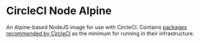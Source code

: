 # CircleCI Node Alpine

An Alpine-based NodeJS image for use with CircleCI. Contains [packages
recommended by CircleCI][1] as the minimum for running in
their infrastructure.

[1]: https://circleci.com/docs/2.0/custom-images/#required-tools-for-primary-containers